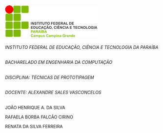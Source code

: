 ![logo IFPB](https://github.com/rafaelacirino/prototipagem/blob/main/logo_campus.png)<br>
<h6>INSTITUTO FEDERAL DE EDUCAÇÃO, CIÊNCIA E TECNOLOGIA DA PARAÍBA</h6>
<h6>BACHARELADO EM ENGENHARIA DA COMPUTAÇÃO</h6>
<h6>DISCIPLINA: TÉCNICAS DE PROTOTIPAGEM</h6>
<h6>DOCENTE: ALEXANDRE SALES VASCONCELOS</h6>








<p text-align:center>JOÃO HENRIQUE A. DA SILVA</p>
<p justify:center>RAFAELA BORBA FALCÃO CIRINO</p>
<p justify:center>RENATA DA SILVA FERREIRA<p>


